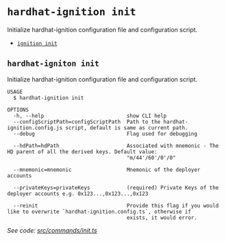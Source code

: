 `hardhat-ignition init`
=============

Initialize hardhat-ignition configuration file and configuration script.

* [`ignition init`](#hardhat-igniton-init)

## `hardhat-igniton init`

Initialize hardhat-ignition configuration file and configuration script.

```
USAGE
  $ hardhat-ignition init

OPTIONS
  -h, --help                           show CLI help
  --configScriptPath=configScriptPath  Path to the hardhat-ignition.config.js script, default is same as current path.
  --debug                              Flag used for debugging

  --hdPath=hdPath                      Associated with mnemonic - The HD parent of all the derived keys. Default value:
                                       "m/44'/60'/0'/0"

  --mnemonic=mnemonic                  Mnemonic of the deployer accounts

  --privateKeys=privateKeys            (required) Private Keys of the deployer accounts e.g. 0x123...,0x123...,0x123

  --reinit                             Provide this flag if you would like to overwrite `hardhat-ignition.config.ts`, otherwise if
                                       exists, it would error.
```

_See code: [src/commands/init.ts](https://github.com/nomiclabs/hardhat-ignition/blob/main/src/commands/init.ts)_
